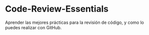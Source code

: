 # Code-Review-Essentials
Aprender las mejores prácticas para la revisión de código, y como lo puedes realizar con GitHub.
